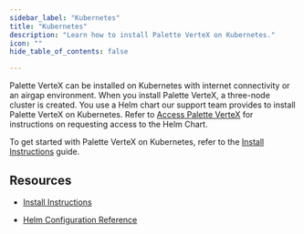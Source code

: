 ```yaml
---
sidebar_label: "Kubernetes"
title: "Kubernetes"
description: "Learn how to install Palette VerteX on Kubernetes."
icon: ""
hide_table_of_contents: false

---
```



Palette VerteX can be installed on Kubernetes with internet connectivity or an airgap environment. When you install Palette VerteX, a three-node cluster is created. You use a Helm chart our support team provides to install Palette VerteX on Kubernetes. Refer to [Access Palette VerteX](/vertex#accesspalettevertex) for instructions on requesting access to the Helm Chart.


To get started with Palette VerteX on Kubernetes, refer to the [Install Instructions](/vertex/install-palette-vertex/install-on-kubernetes/install) guide.

## Resources

- [Install Instructions](/vertex/install-palette-vertex/install-on-kubernetes/install)


<!-- - [Airgap Install Instructions](/vertex/install-palette-vertex/install-on-kubernetes/install-airgap) -->


- [Helm Configuration Reference](/vertex/install-palette-vertex/install-on-kubernetes/vertex-helm-ref)
